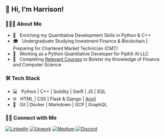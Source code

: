 ## 👋  Hi, I’m Harrison!

<h3> 👨🏻‍💻 About Me </h3>

- 🤔 &nbsp; Enriching my Quantitative Development Skills in Python & C++
- 🎓 &nbsp; Undergraduate Studying Investment Finance & Blockchain | Preparing for Chartered Market Technician (CMT)
- 💼 &nbsp; Working as a Python Quantitative Developer for PathX AI LLC
- 🌱 &nbsp; Completing [Relevant Courses](https://github.com/hschickdevs/Relevant-Coursework) to Bolster my Knowledge of Finance and Computer Science

<h3>🛠 Tech Stack</h3>

- 💻 &nbsp; Python | C++ | Solidity | Swift | JS | SQL
- 🌐 &nbsp; HTML | CSS  | Flask & Django | [Anvil](https://anvil.works/)
- 🔧 &nbsp; Git | Docker | Markdown | GCP | GraphQL

<!---
<br/>

[![Harrison's GitHub Stats](https://github-readme-stats.vercel.app/api?username=hschickdevs&show_icons=true&count_private=true&include_all_commits=true)](https://github.com/hschickdevs)
--->


<h3> 🤝🏻 Connect with Me </h3>

<p align="left">
<!-- <a href="https://www.linkedin.com/in/harrison-schick-84a7b6197/"><img alt="LinkedIn" src="https://img.shields.io/badge/LinkedIn-Harrison-%230077B5.svg?&style=for-the-badge&logo=linkedin"></a>
<a href="https://www.upwork.com/freelancers/~01443dc2db3e2656fe"><img alt="Upwork" src="https://img.shields.io/badge/Upwork-Harrison-%230077B5.svg?&style=for-the-badge&logo=upwork&color=success"></a>
<a href="https://medium.com/@hschick"><img alt="Medium" src="https://img.shields.io/badge/Medium-Harrison-%230077B5.svg?&style=for-the-badge&logo=medium&color=black"></a> -->
<a href="https://www.linkedin.com/in/harrison-schick-84a7b6197/"><img alt="LinkedIn" src="https://img.shields.io/badge/LinkedIn-0077B5?style=for-the-badge&logo=linkedin&logoColor=white"></a>
<a href="https://www.upwork.com/freelancers/~01443dc2db3e2656fe"><img alt="Upwork" src="https://img.shields.io/badge/UpWork-6FDA44?style=for-the-badge&logo=Upwork&logoColor=white&color=success"></a>
<a href="https://medium.com/@hschick"><img alt="Medium" src="https://img.shields.io/badge/Medium-12100E?style=for-the-badge&logo=medium&logoColor=white"></a>
<a href="https://discordapp.com/users/861815303364804669"><img alt="Discord" src="https://img.shields.io/badge/Discord-5865F2?style=for-the-badge&logo=discord&logoColor=white"></a>
</p>

<!---
hschickdevs/hschickdevs is a ✨ special ✨ repository because its `README.md` (this file) appears on your GitHub profile.
You can click the Preview link to take a look at your changes.
--->
